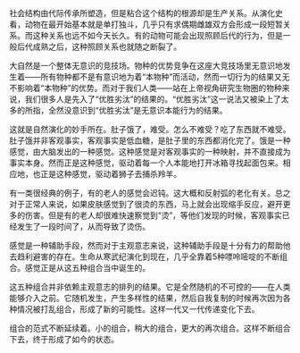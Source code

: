 社会结构由代际传承所塑造，但是粘合这个结构的根源却是生产关系。从演化史看，动物在最开始基本就是单打独斗，几乎只有求偶期雌雄双方会形成一段短暂关系。而这种关系也远不如今天长久。有的动物可能会出现照顾后代的行为，但是一般后代成熟之后，这种照顾关系也就随之断裂了。

大自然是一个整体无意识的竞技场。物种的优势竞争在这座大竞技场里无意识地发生着——所有物种都不是有意识地为着“本物种”而活动，然而一切行为的结果又无不影响着“本物种”的优势。而对于我们人类——站在上帝视角研究生物圈的物种来说，我们很多人是先入了“优胜劣汰”的结果的。“优胜劣汰”这一说法又被染上了太多的所指，全然没意识到“优胜劣汰”是无意识本能行为的结果。

这就是自然演化的妙手所在。肚子饿了，难受。怎么不难受？吃了东西就不难受。肚子饿并非客观事实，客观事实是低血糖，是肚子里的东西都消化完了。饿是一种感觉，由大脑发出的一种感觉。这种感觉是对客观事实的一种映射，并不直接成为事实本身。然而正是这种感觉，驱动着每一个人本能地打开冰箱寻找起面包来。相应地，也正是这种感觉，驱动着狮子去捕杀羚羊。

有一类很经典的例子，有的老人的感觉会迟钝。这大概和反射弧的老化有关。总之对于正常人来说，如果皮肤感觉到了很烫的东西，马上就会出现缩手反应，避开更多的伤害。但是有的老人却很难快速察觉到“烫”，等他们发现的时候，客观事实已经发生了一段时间了，从而导致了烫伤。

感觉是一种辅助手段，然而对于主观意志来说，这种辅助手段是十分有力的帮助他去趋利避害的存在。生命从寒武纪演化到现在，几乎全靠着5种嘌呤嘧啶的不断组合。感觉正是从这五种组合当中诞生的。

这五种组合并非依赖主观意志的排列的结果。它是全然随机的不可控的——在人类能够介入之前。它随机发生，产生多样性的结果，然后自我复制的时候再次因为各种情况被打乱组合，形成了新的可能性。这样一代又一代传递变化下去。

组合的范式不断延续着。小的组合，稍大的组合，更大的再次组合。这样不断组合下去，终于形成了如今的状态。